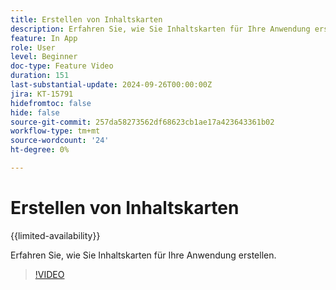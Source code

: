 ```yaml
---
title: Erstellen von Inhaltskarten
description: Erfahren Sie, wie Sie Inhaltskarten für Ihre Anwendung erstellen.
feature: In App
role: User
level: Beginner
doc-type: Feature Video
duration: 151
last-substantial-update: 2024-09-26T00:00:00Z
jira: KT-15791
hidefromtoc: false
hide: false
source-git-commit: 257da58273562df68623cb1ae17a423643361b02
workflow-type: tm+mt
source-wordcount: '24'
ht-degree: 0%

---
```



# Erstellen von Inhaltskarten

{{limited-availability}}

Erfahren Sie, wie Sie Inhaltskarten für Ihre Anwendung erstellen.

>[!VIDEO](https://video.tv.adobe.com/v/3434783/?learn=on)
